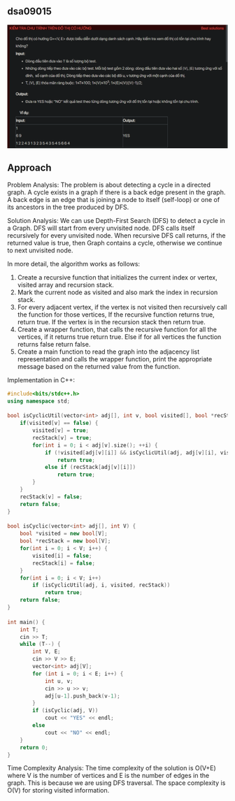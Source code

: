 ## dsa09015
![alt text](image.png)
## Approach
Problem Analysis:
The problem is about detecting a cycle in a directed graph. A cycle exists in a graph if there is a back edge present in the graph. A back edge is an edge that is joining a node to itself (self-loop) or one of its ancestors in the tree produced by DFS.

Solution Analysis:
We can use Depth-First Search (DFS) to detect a cycle in a Graph. DFS will start from every unvisited node. DFS calls itself recursively for every unvisited node. When recursive DFS call returns, if the returned value is true, then Graph contains a cycle, otherwise we continue to next unvisited node.

In more detail, the algorithm works as follows:
1. Create a recursive function that initializes the current index or vertex, visited array and recursion stack.
2. Mark the current node as visited and also mark the index in recursion stack.
3. For every adjacent vertex, if the vertex is not visited then recursively call the function for those vertices, If the recursive function returns true, return true. If the vertex is in the recursion stack then return true.
4. Create a wrapper function, that calls the recursive function for all the vertices, if it returns true return true. Else if for all vertices the function returns false return false.
5. Create a main function to read the graph into the adjacency list representation and calls the wrapper function, print the appropriate message based on the returned value from the function.

Implementation in C++:

```cpp
#include<bits/stdc++.h>
using namespace std;

bool isCyclicUtil(vector<int> adj[], int v, bool visited[], bool *recStack) {
    if(visited[v] == false) {
        visited[v] = true;
        recStack[v] = true;
        for(int i = 0; i < adj[v].size(); ++i) {
            if (!visited[adj[v][i]] && isCyclicUtil(adj, adj[v][i], visited, recStack))
                return true;
            else if (recStack[adj[v][i]])
                return true;
        }
    }
    recStack[v] = false;
    return false;
}

bool isCyclic(vector<int> adj[], int V) {
    bool *visited = new bool[V];
    bool *recStack = new bool[V];
    for(int i = 0; i < V; i++) {
        visited[i] = false;
        recStack[i] = false;
    }
    for(int i = 0; i < V; i++)
        if (isCyclicUtil(adj, i, visited, recStack))
            return true;
    return false;
}

int main() {
    int T;
    cin >> T;
    while (T--) {
        int V, E;
        cin >> V >> E;
        vector<int> adj[V];
        for (int i = 0; i < E; i++) {
            int u, v;
            cin >> u >> v;
            adj[u-1].push_back(v-1);
        }
        if (isCyclic(adj, V))
            cout << "YES" << endl;
        else
            cout << "NO" << endl;
    }
    return 0;
}
```

Time Complexity Analysis:
The time complexity of the solution is O(V+E) where V is the number of vertices and E is the number of edges in the graph. This is because we are using DFS traversal. The space complexity is O(V) for storing visited information.